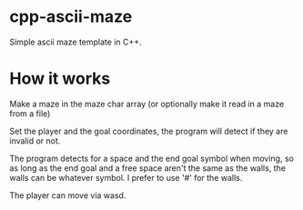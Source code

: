 # cpp-ascii-maze
Simple ascii maze template in C++. 

# How it works

Make a maze in the maze char array (or optionally make it read in a maze from a file)

Set the player and the goal coordinates, the program will detect if they are invalid or not.

The program detects for a space and the end goal symbol when moving, so as long as the end goal and a free space aren't the same as the walls, the walls can be whatever symbol. I prefer to use '#' for the walls.

The player can move via wasd. 
